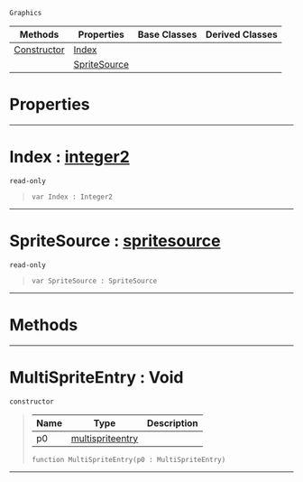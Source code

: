  `Graphics`

|Methods|Properties|Base Classes|Derived Classes|
|---|---|---|---|
|[ Constructor](https://plasmaengine.github.io/PlasmaDocs/Plasma1/C++/code_reference/class_reference/multispriteentry.md#multispriteentry-void)|[ Index](https://plasmaengine.github.io/PlasmaDocs/Plasma1/C++/code_reference/class_reference/multispriteentry.md#index-plasma-engine-docume)| | |
| |[ SpriteSource](https://plasmaengine.github.io/PlasmaDocs/Plasma1/C++/code_reference/class_reference/multispriteentry.md#spritesource-plasma-engine)| | |


 #  Properties


---  
 #  Index : [integer2](https://plasmaengine.github.io/PlasmaDocs/Plasma1/C++/code_reference/lightning_base_types/integer2.md)

 `read-only`

> 
> ``` lang=cpp, name=Lightning
> var Index : Integer2


---  
 #  SpriteSource : [spritesource](https://plasmaengine.github.io/PlasmaDocs/Plasma1/C++/code_reference/class_reference/spritesource.md)

 `read-only`

> 
> ``` lang=cpp, name=Lightning
> var SpriteSource : SpriteSource


---  
 #  Methods


---  
 #  MultiSpriteEntry : Void

 `constructor`

> 
> |Name|Type|Description|
> |---|---|---|
> |p0|[multispriteentry](https://plasmaengine.github.io/PlasmaDocs/Plasma1/C++/code_reference/class_reference/multispriteentry.md)| |
> ``` lang=cpp, name=Lightning
> function MultiSpriteEntry(p0 : MultiSpriteEntry)
> ``` 


---  
 

 
